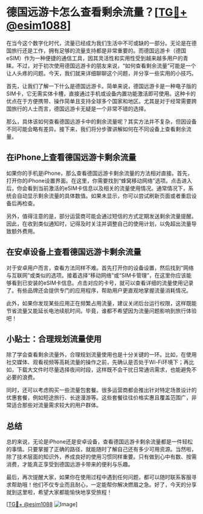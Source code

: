 # 德国远游卡怎么查看剩余流量？[[TG💪+ @esim1088](https://t.me/s/esim1088)]

在当今这个数字化时代，流量已经成为我们生活中不可或缺的一部分。无论是在德国旅行还是工作，拥有足够的流量支持都是非常重要的。而德国远游卡（德国eSIM）作为一种便捷的通信工具，因其灵活性和实用性受到越来越多用户的青睐。不过，对于初次使用德国远游卡的朋友来说，“如何查看剩余流量”可能是一个让人头疼的问题。今天，我们就来详细聊聊这个问题，并分享一些实用的小技巧。

首先，让我们了解一下什么是德国远游卡。简单来说，德国远游卡是一种电子版的SIM卡，它无需实体卡槽，直接通过手机或设备内置功能激活即可使用。这种卡的优点在于方便携带、操作简单且支持全球多个国家和地区。尤其是对于经常需要跨国旅行的人士而言，德国远游卡无疑是一个非常不错的选择。

那么，具体该如何查看德国远游卡中的剩余流量呢？其实方法并不复杂，但因设备不同可能会略有差异。接下来，我们将分步骤讲解如何在不同设备上查看剩余流量。

## 在iPhone上查看德国远游卡剩余流量

如果你的手机是iPhone，那么查看德国远游卡剩余流量的方法相对直接。首先，打开你的iPhone设置界面。在这里，你需要找到“蜂窝移动网络”选项。点击进入后，你会看到当前激活的eSIM卡信息以及相关的流量使用情况。通常情况下，系统会自动显示剩余流量的具体数值。如果未显示，你可以尝试刷新页面或者重启设备后再检查。

另外，值得注意的是，部分运营商可能会通过短信的方式定期发送剩余流量提醒。因此，在收到类似通知时，记得及时关注并调整自己的使用计划，以免超出流量导致额外费用。

## 在安卓设备上查看德国远游卡剩余流量

对于安卓用户而言，查看方法同样不难。首先打开你的设备设置，然后找到“网络与互联网”或类似的选项。接着选择“移动网络”或“SIM卡管理”，在这里你应该能够看到已安装的eSIM卡信息。点击对应的卡号，就可以查看详细的流量使用记录了。有些品牌还会提供专门的应用程序，帮助用户更直观地掌握流量消耗情况。

此外，如果你发现某些应用正在频繁占用流量，建议关闭后台运行权限，这样既能节省流量又能延长电池续航时间。毕竟，谁都不希望因为流量问题影响到旅行体验吧！

## 小贴士：合理规划流量使用

除了学会查看剩余流量外，合理规划流量使用也是十分关键的一环。比如，在使用社交媒体、观看视频等高耗流量的操作之前，先确认是否处于Wi-Fi环境下；再比如，下载大文件时尽量选择夜间时段，这样既不会干扰日常通讯需求，也能避免不必要的浪费。

同时，还可以考虑购买一些流量包套餐。很多运营商都会推出针对特定场景设计的优惠套餐，例如短途旅行、长途漫游等。这些套餐往往价格实惠且覆盖范围广，非常适合那些对流量需求较大的用户群体。

## 总结

总的来说，无论是iPhone还是安卓设备，查看德国远游卡剩余流量都是一件轻松的事情。只要掌握了正确的路径，就能随时了解自己还有多少可用资源。当然啦，除了技术层面的知识外，养成良好的使用习惯同样重要。只有做到心中有数、按需消费，才能真正享受到德国远游卡带来的便利与乐趣。

最后，再次提醒大家，如果你在使用过程中遇到任何问题，都可以随时联系客服寻求帮助哦！他们不仅专业而且耐心，一定能帮你解决燃眉之急。好了，今天的分享就到这里啦，希望大家都能愉快地享受旅程！

[[TG💪+ @esim1088](https://t.me/s/esim1088) ![Image](https://i.postimg.cc/4NQfJmqS/Snipaste-2025-05-13-00-14-12.png)]